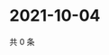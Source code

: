 # 2021-10-04

共 0 条

<!-- BEGIN WEIBO -->
<!-- 最后更新时间 Mon Oct 04 2021 10:23:18 GMT+0800 (China Standard Time) -->

<!-- END WEIBO -->
